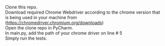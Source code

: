 Clone this repo.                                                                                                                                            
Download required Chrome Webdriver according to the chrome version that is being used in your machine from (https://chromedriver.chromium.org/downloads)    
Open the clone repo in PyCharm.                                                                                                                              
In main.py, add the path of your chrome driver on line # 5                                                                                                  
Simply run the tests.  
